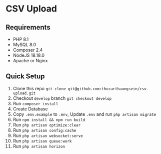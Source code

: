 # CSV Upload

## Requirements

-   PHP 8.1
-   MySQL 8.0
-   Composer 2.4
-   NodeJS 18.18.0
-   Apache or Nginx

## Quick Setup

1. Clone this repo `git clone git@github.com:thuzarthaungsein/csv-upload.git`
2. Checkout `develop` branch `git checkout develop`
3. Run `composer install`
4. Create Database
5. Copy `.env.example` to `.env`, Update `.env` and run `php artisan migrate`
6. Run `npm install && npm run build`
7. Run `php artisan optimize:clear`
8. Run `php artisan config:cache`
9. Run `php artisan websocket:serve`
10. Run `php artisan queue:work`
11. Run `php artisan horizon`
